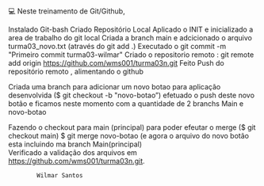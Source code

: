 💻 Neste treinamento de Git/Github,

Instalado Git-bash 
Criado Repositório Local 
Aplicado o INIT e inicializado a area de trabalho do git local
Criada a branch main e adcicionado o arquivo turma03_novo.txt (através do git add .)
Executado o git commit -m "Primeiro commit turma03-wilmar"
Criado o repositorio remoto : git remote add origin https://github.com/wms001/turma03n.git
Feito Push do repositório remoto , alimentando o github 

Criada uma branch para adicionar um novo botao para aplicação desenvolvida ($ git checkout -b "novo-botao”)
efetuado o push deste novo botão e ficamos neste momento com a quantidade de 2 branchs Main e novo-botao

Fazendo o checkout para main (principal) para poder efeutar o merge ($ git checkout main)
$ git merge novo-botao (e agora o arquivo do novo botão esta incluindo ma branch Main(principal)  
Verificado a validação dos arquivos em  https://github.com/wms001/turma03n.git.

            Wilmar Santos



